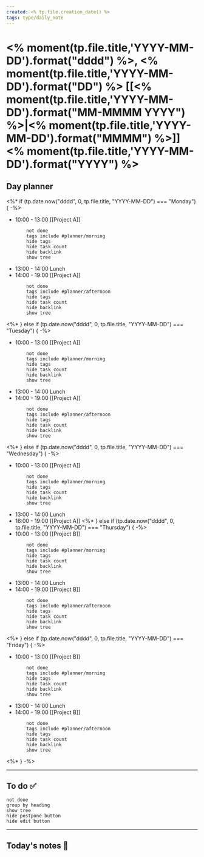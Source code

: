 ```yaml
---
created: <% tp.file.creation_date() %>
tags: type/daily_note 
---
```

# <% moment(tp.file.title,'YYYY-MM-DD').format("dddd") %>, <% moment(tp.file.title,'YYYY-MM-DD').format("DD") %> [[<% moment(tp.file.title,'YYYY-MM-DD').format("MM-MMMM YYYY") %>|<% moment(tp.file.title,'YYYY-MM-DD').format("MMMM") %>]] <% moment(tp.file.title,'YYYY-MM-DD').format("YYYY") %>

## Day planner

<%*
if (tp.date.now("dddd", 0, tp.file.title, "YYYY-MM-DD") === "Monday") { -%>
  - 10:00 - 13:00 [[Project A]]
	```tasks
		not done
		tags include #planner/morning
		hide tags
		hide task count
		hide backlink
		show tree 
	```
  - 13:00 - 14:00 Lunch
  - 14:00 - 19:00 [[Project A]]
	```tasks
		not done
		tags include #planner/afternoon
		hide tags
		hide task count
		hide backlink
		show tree 
	```
<%* } else if (tp.date.now("dddd", 0, tp.file.title, "YYYY-MM-DD") === "Tuesday") { -%> 
  - 10:00 - 13:00 [[Project A]]
	```tasks
		not done
		tags include #planner/morning
		hide tags
		hide task count
		hide backlink
		show tree 
	```
  - 13:00 - 14:00 Lunch
  - 14:00 - 19:00 [[Project A]]
	```tasks
		not done
		tags include #planner/afternoon
		hide tags
		hide task count
		hide backlink
		show tree 
	```
<%* } else if (tp.date.now("dddd", 0, tp.file.title, "YYYY-MM-DD") === "Wednesday") { -%> 
  - 10:00 - 13:00 [[Project A]]
	```tasks
		not done
		tags include #planner/morning
		hide tags
		hide task count
		hide backlink
		show tree 
	```
  - 13:00 - 14:00 Lunch
  - 16:00 - 19:00 [[Project A]]
<%* } else if (tp.date.now("dddd", 0, tp.file.title, "YYYY-MM-DD") === "Thursday") { -%> 
  - 10:00 - 13:00 [[Project B]]
	```tasks
		not done
		tags include #planner/morning
		hide tags
		hide task count
		hide backlink
		show tree 
	```
  - 13:00 - 14:00 Lunch
  - 14:00 - 19:00 [[Project B]]
	```tasks
		not done
		tags include #planner/afternoon
		hide tags
		hide task count
		hide backlink
		show tree 
	```
<%* } else if (tp.date.now("dddd", 0, tp.file.title, "YYYY-MM-DD") === "Friday") { -%> 
  - 10:00 - 13:00 [[Project B]]
	```tasks
		not done
		tags include #planner/morning
		hide tags
		hide task count
		hide backlink
		show tree 
	```
  - 13:00 - 14:00 Lunch
  - 14:00 - 19:00 [[Project B]]
	```tasks
		not done
		tags include #planner/afternoon
		hide tags
		hide task count
		hide backlink
		show tree 
	```
<%* }
-%>

----------------
## To do ✅
```tasks
not done
group by heading
show tree
hide postpone button
hide edit button
```




----------------
## Today's notes 📃






